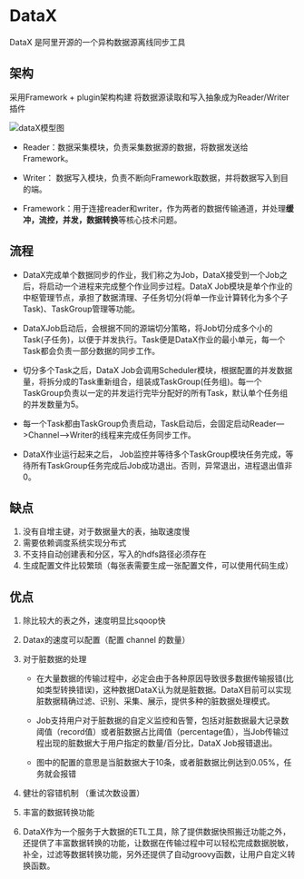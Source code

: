 # DataX

DataX 是阿里开源的一个异构数据源离线同步工具

## 架构

采用Framework + plugin架构构建
将数据源读取和写入抽象成为Reader/Writer插件

![dataX模型图](https://oss.dataown.cn/data/2020/9/c2723627442b1203.jpg)

* Reader：数据采集模块，负责采集数据源的数据，将数据发送给Framework。

* Writer： 数据写入模块，负责不断向Framework取数据，并将数据写入到目的端。

* Framework：用于连接reader和writer，作为两者的数据传输通道，并处理**缓冲，流控，并发，数据转换**等核心技术问题。


## 流程

* DataX完成单个数据同步的作业，我们称之为Job，DataX接受到一个Job之后，将启动一个进程来完成整个作业同步过程。DataX Job模块是单个作业的中枢管理节点，承担了数据清理、子任务切分(将单一作业计算转化为多个子Task)、TaskGroup管理等功能。

* DataXJob启动后，会根据不同的源端切分策略，将Job切分成多个小的Task(子任务)，以便于并发执行。Task便是DataX作业的最小单元，每一个Task都会负责一部分数据的同步工作。

* 切分多个Task之后，DataX Job会调用Scheduler模块，根据配置的并发数据量，将拆分成的Task重新组合，组装成TaskGroup(任务组)。每一个TaskGroup负责以一定的并发运行完毕分配好的所有Task，默认单个任务组的并发数量为5。

* 每一个Task都由TaskGroup负责启动，Task启动后，会固定启动Reader—>Channel—>Writer的线程来完成任务同步工作。

* DataX作业运行起来之后， Job监控并等待多个TaskGroup模块任务完成，等待所有TaskGroup任务完成后Job成功退出。否则，异常退出，进程退出值非0。

## 缺点
1. 没有自增主键，对于数据量大的表，抽取速度慢
2. 需要依赖调度系统实现分布式
3. 不支持自动创建表和分区，写入的hdfs路径必须存在
4. 生成配置文件比较繁琐（每张表需要生成一张配置文件，可以使用代码生成）

## 优点
1. 除比较大的表之外，速度明显比sqoop快
2. Datax的速度可以配置（配置 channel 的数量）
3. 对于脏数据的处理

    * 在大量数据的传输过程中，必定会由于各种原因导致很多数据传输报错(比如类型转换错误)，这种数据DataX认为就是脏数据。DataX目前可以实现脏数据精确过滤、识别、采集、展示，提供多种的脏数据处理模式。

    * Job支持用户对于脏数据的自定义监控和告警，包括对脏数据最大记录数阈值（record值）或者脏数据占比阈值（percentage值），当Job传输过程出现的脏数据大于用户指定的数量/百分比，DataX Job报错退出。
    * 图中的配置的意思是当脏数据大于10条，或者脏数据比例达到0.05%，任务就会报错
    
4. 健壮的容错机制 （重试次数设置）
5. 丰富的数据转换功能
6. DataX作为一个服务于大数据的ETL工具，除了提供数据快照搬迁功能之外，还提供了丰富数据转换的功能，让数据在传输过程中可以轻松完成数据脱敏，补全，过滤等数据转换功能，另外还提供了自动groovy函数，让用户自定义转换函数。